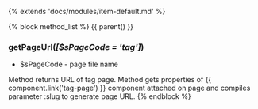 {% extends 'docs/modules/item-default.md' %}

{% block method_list %}
{{ parent() }}

### getPageUrl(_[$sPageCode = 'tag']_)
  * $sPageCode - page file name

Method returns URL of tag page.
Method gets properties of {{ component.link('tag-page') }} component attached on page and compiles parameter :slug to generate page URL.
{% endblock %}